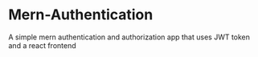 # Mern-Authentication
A simple mern authentication and authorization app that uses JWT token and a react frontend
